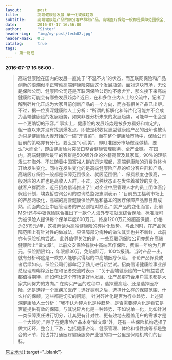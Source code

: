 ```yaml
---
layout:       post
title:        高端健康险发展 单一化或成趋势 
subtitle:     高端健康险产品的细分客户群和产品，高端医疗保险一般都是保障范围很全、就医范围很广、保费额度也很高，一般对应的人群也是高收入人群。这种状态正在发生着微妙的变化。
date:         2016-07-17 16:56:00
author:       "Sinter"
header-img:   "img/my-post/tech02.jpg"
header-mask:  0.3
catalog:      true
tags:
    - 第一财经
---
```


**2016-07-17 16:56:00**  **-**

> 高端健康险在国内的发展一直处于“不温不火”的状态，而互联网保险和产品创新的浪潮似乎正带动高端健康险突破这个发展瓶颈，面对这块市场，无论是保险公司、健康险公司还是互联网保险公司均不愿舍弃，那么接下来高端健康险可能会有哪些发展趋势?
近日，在和多位业内人士的交流中，记者了解到碎片化正成为大家目前创新产品的一个方向，而亦有相关产品已出炉。不过，据一位资深健康险人士分析：“所谓的拆解化和碎片化可能并不会成为高端健康险的发展趋势，如果非要分析未来的发展趋势，可能单一化会是一个更确切的形容。”
事实上，健康险的发展趋势是被多方看好和肯定的，但一直以来并没有找到爆发点，即使是税收优惠型健康险产品的出炉也被认为只是健康险大餐开始的一碟“开胃菜”，而在整个健康险市场中，保险公司目前的策略亦有分化，要么是“小而美”，即盯准细分市场做深做精，要么“大而全”，即由健康险为突破口整合健康管理服务、全产业链。
在国内，高端健康险最早的客群是500强外企的外籍高管及其家属，90%的理赔发生在海外，不过随着中国富裕人群的迅速崛起，高端健康险的消费群体也开始发生变化。同样在发生变化的是高端健康险产品的细分客户群和产品，高端医疗保险一般都是保障范围很全、就医范围很广、保费额度也很高，一般对应的人群也是高收入人群。不过，这种状态正在发生着微妙的变化。
就客户群而言，近日招商信诺推出了针对企业中层管理人才的员工团体医疗保险计划，埃森哲咨询公司的咨询总监张志刚表示：“目前员工福利市场上的产品两极化，高端的高管健康保险产品和基本的医疗保障产品都日趋成熟，而面向企业中层管理者的产品则相对缺乏。”
就产品的变化而言，此前MSH还与中银保险联合推出了一款个人海外专项就医综合保险，标准版可为被保险人提供每个保单年度600万元，终身1200万元的超高保额，价格为2519元/年，这被解读为高端健康险的碎片化趋势。
与此同时，在产品保障范围上有针对性的做减法，只保障部分病种的做法其实也并不新鲜，此前亦有保险机构尝试。
此外值得关注的是，一些互联网保险公司亦想在高端健康险上“做文章”。此前众安保险有款中高端医疗保险，费率一年约为几百元，保险期限1年，年限额30万，免赔额1万，100%报销。当时产品一出，就有分析称这是一款穷人能够买得起的中高端医疗保险。
不论产品保费或者后续如何，保险公司们都牟足了劲儿进行新尝试。招商信诺健康险事业部总经理周晞烨近日在和记者交流时表示：“关于高端健康险的一切有益尝试都值得期待，而如何让这个市场更好地发展、让产品更符合用户需求都是大家共同努力的方向。”
在购买产品的过程中，选择重疾险、还是选择医疗险、还是选择一个重疾加医疗；选好类别之后，选择什么样的保障范围、什么样的保额，这些都是切实的问题。
针对碎片化是否为行业趋势，上述资深健康险人士分析：“我不认为碎片化是种趋势，是否需要碎片化是看它是否能提供有效的保障，与其说碎片化是一种趋势，不如说单一化，比如针对一类保障责任进行切分，让其更有针对性、更有效地去覆盖用户的需求才是一个大趋势。”
除了在健康险产品本身“做文章”外，还有一些保险机构选择了做大闭环，整合上下游，包括健康咨询、健康管理、体检和慢性病等都是整合的环节，抢占并打通医疗健康服务产业链的每一公里是保险机构们的目标。



[原文地址](http://www.yicai.com/news/5044707.html){:target="_blank"}


